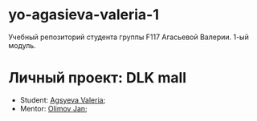 # yo-agasieva-valeria-1
Учебный репозиторий студента группы F117 Агасьевой Валерии. 1-ый модуль.   
# Личный проект: DLK mall
* Student: [Agsyeva Valeria](https://t.me/Larndt);
* Mentor: [Olimov Jan](https://t.me/OlimvJan);